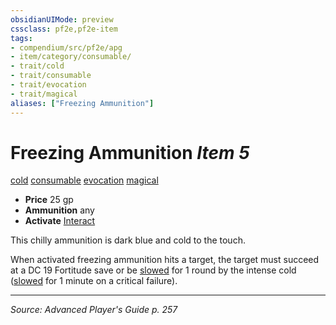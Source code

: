 ```yaml
---
obsidianUIMode: preview
cssclass: pf2e,pf2e-item
tags:
- compendium/src/pf2e/apg
- item/category/consumable/
- trait/cold
- trait/consumable
- trait/evocation
- trait/magical
aliases: ["Freezing Ammunition"]
---
```

# Freezing Ammunition *Item 5*  
[cold](rules/traits/cold.md "Cold Energy & Element Trait")  [consumable](rules/traits/consumable.md "Consumable Item Trait")  [evocation](rules/traits/evocation.md "Evocation School Trait")  [magical](rules/traits/magical.md "Magical Item Trait")  

- **Price** 25 gp
- **Ammunition** any
- **Activate** [Interact](rules/actions/interact.md)

This chilly ammunition is dark blue and cold to the touch.

When activated freezing ammunition hits a target, the target must succeed at a DC 19 Fortitude save or be [slowed](rules/conditions.md#Slowed) for 1 round by the intense cold ([slowed](rules/conditions.md#Slowed) for 1 minute on a critical failure).


---
*Source: Advanced Player's Guide p. 257*